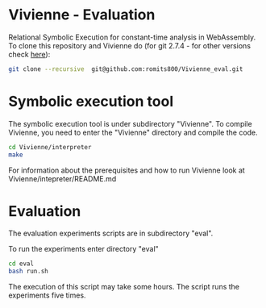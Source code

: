 # Vivienne - Evaluation 
Relational Symbolic Execution for constant-time analysis in WebAssembly. To clone this repository and Vivienne do (for git 2.7.4 - for other versions check [here](https://www.w3docs.com/snippets/git/how-to-clone-including-submodules.html)):

```bash
git clone --recursive  git@github.com:romits800/Vivienne_eval.git
```

# Symbolic execution tool
The symbolic execution tool is under subdirectory "Vivienne". To compile Vivienne, you need to enter the "Vivienne" directory and compile the code. 

```bash 
cd Vivienne/interpreter
make
```
For information about the prerequisites and how to run Vivienne look at Vivienne/intepreter/README.md

# Evaluation
The evaluation experiments scripts are in subdirectory "eval". 

To run the experiments enter directory "eval"
```bash
cd eval
bash run.sh
```
The execution of this script may take some hours. The script runs the experiments five times.
